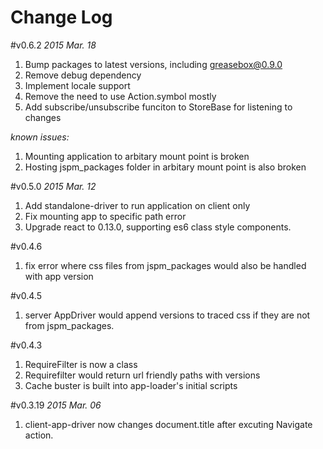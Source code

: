 Change Log
===



#v0.6.2
*2015 Mar. 18*
1. Bump packages to latest versions, including greasebox@0.9.0
2. Remove debug dependency
3. Implement locale support
4. Remove the need to use Action.symbol mostly
5. Add subscribe/unsubscribe funciton to StoreBase for listening to changes

*known issues:*
1. Mounting application to arbitary mount point is broken
2. Hosting jspm_packages folder in arbitary mount point is also broken

#v0.5.0
*2015 Mar. 12*
1. Add standalone-driver to run application on client only
2. Fix mounting app to specific path error
3. Upgrade react to 0.13.0, supporting es6 class style components.

#v0.4.6
1. fix error where css files from jspm_packages would also be handled with app version

#v0.4.5
1. server AppDriver would append versions to traced css if they are not from jspm_packages.

#v0.4.3
1. RequireFilter is now a class
2. Requirefilter would return url friendly paths with versions
3. Cache buster is built into app-loader's initial scripts


#v0.3.19 
*2015 Mar. 06*
1. client-app-driver now changes document.title after excuting Navigate action.
